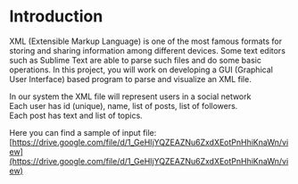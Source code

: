 # Introduction
XML (Extensible Markup Language) is one of the most famous formats for storing and sharing
information among different devices. Some text editors such as Sublime Text are able to parse
such files and do some basic operations. In this project, you will work on developing a GUI
(Graphical User Interface) based program to parse and visualize an XML file.

In our system the XML file will represent users in a social network <br>
Each user has id (unique), name, list of posts, list of followers. <br>
Each post has text and list of topics.

Here you can find a sample of input file: [https://drive.google.com/file/d/1_GeHIjYQZEAZNu6ZxdXEotPnHhiKnaWn/view](https://drive.google.com/file/d/1_GeHIjYQZEAZNu6ZxdXEotPnHhiKnaWn/view)
